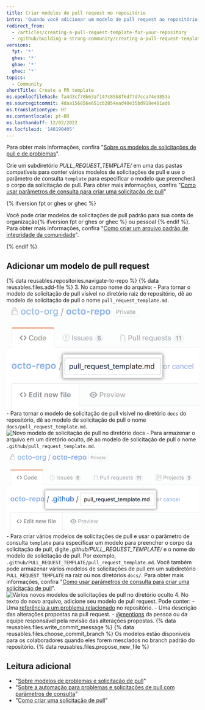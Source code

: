 ```yaml
---
title: Criar modelos de pull request no repositório
intro: 'Quando você adicionar um modelo de pull request ao repositório, os contribuidores do projeto verão automaticamente o conteúdo do modelo no texto da pull request.'
redirect_from:
  - /articles/creating-a-pull-request-template-for-your-repository
  - /github/building-a-strong-community/creating-a-pull-request-template-for-your-repository
versions:
  fpt: '*'
  ghes: '*'
  ghae: '*'
  ghec: '*'
topics:
  - Community
shortTitle: Create a PR template
ms.openlocfilehash: fa4d3cf78b63af147c85b8f6d77d7cca74e3853a
ms.sourcegitcommit: 4daa156856e651cb3854ead40e35bd918e481ad6
ms.translationtype: HT
ms.contentlocale: pt-BR
ms.lasthandoff: 12/02/2022
ms.locfileid: '148190405'
---
```

Para obter mais informações, confira "[Sobre os modelos de solicitações de pull e de problemas](/articles/about-issue-and-pull-request-templates)".

Crie um subdiretório *PULL_REQUEST_TEMPLATE/* em uma das pastas compatíveis para conter vários modelos de solicitações de pull e use o parâmetro de consulta `template` para especificar o modelo que preencherá o corpo da solicitação de pull. Para obter mais informações, confira "[Como usar parâmetros de consulta para criar uma solicitação de pull](/pull-requests/collaborating-with-pull-requests/proposing-changes-to-your-work-with-pull-requests/using-query-parameters-to-create-a-pull-request)".

{% ifversion fpt or ghes or ghec %}

Você pode criar modelos de solicitações de pull padrão para sua conta de organização{% ifversion fpt or ghes or ghec %} ou pessoal {% endif %}. Para obter mais informações, confira "[Como criar um arquivo padrão de integridade da comunidade](/communities/setting-up-your-project-for-healthy-contributions/creating-a-default-community-health-file)".

{% endif %}

## Adicionar um modelo de pull request

{% data reusables.repositories.navigate-to-repo %} {% data reusables.files.add-file %}
3. No campo nome do arquivo:
    -  Para tornar o modelo de solicitação de pull visível no diretório raiz do repositório, dê ao modelo de solicitação de pull o nome `pull_request_template.md`.
  ![Novo nome do modelo de solicitação de pull no diretório raiz](/assets/images/help/repository/pr-template-file-name.png)
    - Para tornar o modelo de solicitação de pull visível no diretório `docs` do repositório, dê ao modelo de solicitação de pull o nome `docs/pull_request_template.md`.
  ![Novo modelo de solicitação de pull no diretório docs](/assets/images/help/repository/pr-template-file-name-docs.png)
    - Para armazenar o arquivo em um diretório oculto, dê ao modelo de solicitação de pull o nome `.github/pull_request_template.md`.
  ![Novo modelo de solicitação de pull no diretório oculto](/assets/images/help/repository/pr-template-hidden-directory.png)
    - Para criar vários modelos de solicitações de pull e usar o parâmetro de consulta `template` para especificar um modelo para preencher o corpo da solicitação de pull, digite *.github/PULL_REQUEST_TEMPLATE/* e o nome do modelo de solicitação de pull. Por exemplo, `.github/PULL_REQUEST_TEMPLATE/pull_request_template.md`. Você também pode armazenar vários modelos de solicitações de pull em um subdiretório `PULL_REQUEST_TEMPLATE` na raiz ou nos diretórios `docs/`. Para obter mais informações, confira "[Como usar parâmetros de consulta para criar uma solicitação de pull](/pull-requests/collaborating-with-pull-requests/proposing-changes-to-your-work-with-pull-requests/using-query-parameters-to-create-a-pull-request)".
  ![Vários novos modelos de solicitações de pull no diretório oculto](/assets/images/help/repository/pr-template-multiple-hidden-directory.png)
4. No texto do novo arquivo, adicione seu modelo de pull request. Pode conter:
    - Uma [referência a um problema relacionado](/articles/basic-writing-and-formatting-syntax/#referencing-issues-and-pull-requests) no repositório.
    - Uma descrição das alterações propostas na pull request.
    - [@mentions](/articles/basic-writing-and-formatting-syntax/#mentioning-people-and-teams) da pessoa ou da equipe responsável pela revisão das alterações propostas.
{% data reusables.files.write_commit_message %} {% data reusables.files.choose_commit_branch %} Os modelos estão disponíveis para os colaboradores quando eles forem mesclados no branch padrão do repositório.
{% data reusables.files.propose_new_file %}

## Leitura adicional

- "[Sobre modelos de problemas e solicitação de pull](/articles/about-issue-and-pull-request-templates)"
- "[Sobre a automação para problemas e solicitações de pull com parâmetros de consulta](/articles/about-automation-for-issues-and-pull-requests-with-query-parameters)"
- "[Como criar uma solicitação de pull](/articles/creating-a-pull-request)"
